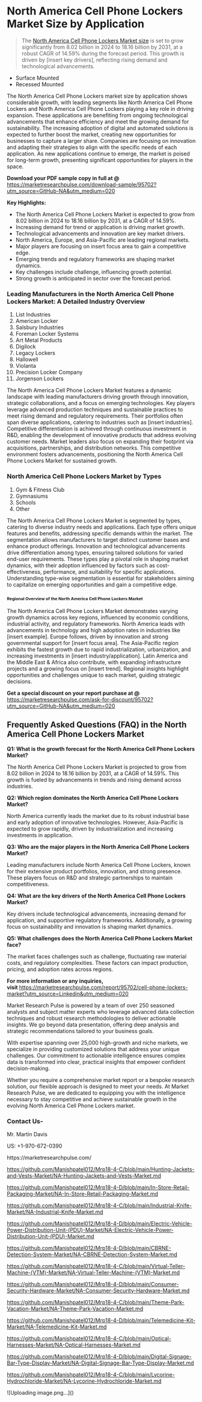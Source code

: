 <h1>North America Cell Phone Lockers Market&nbsp;Size by Application</h1><blockquote><p>The <a href="https://marketresearchpulse.com/download-sample/95702?utm_source=GitHub-NA&amp;utm_medium=020">North America Cell Phone Lockers Market size</a> is set to grow significantly from 8.02 billion in 2024 to 18.16 billion by 2031, at a robust CAGR of 14.59% during the forecast period. This growth is driven by [insert key drivers], reflecting rising demand and technological advancements.</p></blockquote><ul><li>Surface Mounted<li> Recessed Mounted</li></ul><p>The North America Cell Phone Lockers market size by application shows considerable growth, with leading segments like North America Cell Phone Lockers and North America Cell Phone Lockers playing a key role in driving expansion. These applications are benefiting from ongoing technological advancements that enhance efficiency and meet the growing demand for sustainability. The increasing adoption of digital and automated solutions is expected to further boost the market, creating new opportunities for businesses to capture a larger share. Companies are focusing on innovation and adapting their strategies to align with the specific needs of each application. As new applications continue to emerge, the market is poised for long-term growth, presenting significant opportunities for players in the space.</p><p><strong>Download your PDF sample copy in full at @ </strong><a href="https://marketresearchpulse.com/download-sample/95702?utm_source=GitHub-NA&amp;utm_medium=020">https://marketresearchpulse.com/download-sample/95702?utm_source=GitHub-NA&amp;utm_medium=020</a></p><p><strong>Key Highlights: </strong></p><ul><li>The North America Cell Phone Lockers Market is expected to grow from 8.02 billion in 2024 to 18.16 billion by 2031, at a CAGR of 14.59%.</li><li>Increasing demand for trend or application is driving market growth.</li><li>Technological advancements and innovation are key market drivers.</li><li>North America, Europe, and Asia-Pacific are leading regional markets.</li><li>Major players are focusing on insert focus area to gain a competitive edge.</li><li>Emerging trends and regulatory frameworks are shaping market dynamics.</li><li>Key challenges include challenge, influencing growth potential.</li><li>Strong growth is anticipated in sector over the forecast period.</li></ul><h3>Leading Manufacturers in the North America Cell Phone Lockers Market: A Detailed Industry Overview</h3><ol><li>List Industries</li><li>American Locker</li><li>Salsbury Industries</li><li>Foreman Locker Systems</li><li>Art Metal Products</li><li>Digilock</li><li>Legacy Lockers</li><li>Hallowell</li><li>Violanta</li><li>Precision Locker Company</li><li>Jorgenson Lockers</li></ol><div class="flex max-w-full flex-col flex-grow"><div class="min-h-8 text-message flex w-full flex-col items-end gap-2 whitespace-normal break-words [.text-message+&amp;]:mt-5" dir="auto" data-message-author-role="assistant" data-message-id="fd8432e4-4910-450d-b182-61b7bfb0a01f" data-message-model-slug="gpt-4o"><div class="flex w-full flex-col gap-1 empty:hidden first:pt-[3px]"><div class="markdown prose w-full break-words dark:prose-invert light"><p>The North America Cell Phone Lockers Market features a dynamic landscape with leading manufacturers driving growth through innovation, strategic collaborations, and a focus on emerging technologies. Key players leverage advanced production techniques and sustainable practices to meet rising demand and regulatory requirements. Their portfolios often span diverse applications, catering to industries such as [insert industries]. Competitive differentiation is achieved through continuous investment in R&amp;D, enabling the development of innovative products that address evolving customer needs. Market leaders also focus on expanding their footprint via acquisitions, partnerships, and distribution networks. This competitive environment fosters advancements, positioning the North America Cell Phone Lockers Market for sustained growth.</p></div></div></div></div><h3>North America Cell Phone Lockers Market by Types</h3><ol><li>Gym & Fitness Club<li> Gymnasiums<li> Schools<li> Other</li></ol><div class="flex max-w-full flex-col flex-grow"><div class="min-h-8 text-message flex w-full flex-col items-end gap-2 whitespace-normal break-words [.text-message+&amp;]:mt-5" dir="auto" data-message-author-role="assistant" data-message-id="084470be-0bb7-4664-bddf-5156b4f41249" data-message-model-slug="gpt-4o-mini"><div class="flex w-full flex-col gap-1 empty:hidden first:pt-[3px]"><div class="markdown prose w-full break-words dark:prose-invert light"><p>The North America Cell Phone Lockers Market is segmented by types, catering to diverse industry needs and applications. Each type offers unique features and benefits, addressing specific demands within the market. The segmentation allows manufacturers to target distinct customer bases and enhance product offerings. Innovation and technological advancements drive differentiation among types, ensuring tailored solutions for varied end-user requirements. These types play a pivotal role in shaping market dynamics, with their adoption influenced by factors such as cost-effectiveness, performance, and suitability for specific applications. Understanding type-wise segmentation is essential for stakeholders aiming to capitalize on emerging opportunities and gain a competitive edge.</p></div></div></div></div><h3><span style="font-size: 11px;">Regional Overview of the North America Cell Phone Lockers Market</span></h3><div class="flex max-w-full flex-col flex-grow"><div class="min-h-8 text-message flex w-full flex-col items-end gap-2 whitespace-normal break-words [.text-message+&amp;]:mt-5" dir="auto" data-message-author-role="assistant" data-message-id="e9038762-ce64-4e30-91c9-9bd413514231" data-message-model-slug="gpt-4o-mini"><div class="flex w-full flex-col gap-1 empty:hidden first:pt-[3px]"><div class="markdown prose w-full break-words dark:prose-invert light"><p>The North America Cell Phone Lockers Market demonstrates varying growth dynamics across key regions, influenced by economic conditions, industrial activity, and regulatory frameworks. North America leads with advancements in technology and high adoption rates in industries like [insert example]. Europe follows, driven by innovation and strong governmental support for [insert focus area]. The Asia-Pacific region exhibits the fastest growth due to rapid industrialization, urbanization, and increasing investments in [insert industry/application]. Latin America and the Middle East &amp; Africa also contribute, with expanding infrastructure projects and a growing focus on [insert trend]. Regional insights highlight opportunities and challenges unique to each market, guiding strategic decisions.</p></div></div></div></div><p><strong>Get a special discount on your report purchase at @ </strong><a href="https://marketresearchpulse.com/ask-for-discount/95702?utm_source=GitHub-NA&amp;utm_medium=020">https://marketresearchpulse.com/ask-for-discount/95702?utm_source=GitHub-NA&amp;utm_medium=020</a></p><h2>Frequently Asked Questions (FAQ) in the North America Cell Phone Lockers Market</h2><p><strong>Q1: What is the growth forecast for the North America Cell Phone Lockers Market?</strong></p><p>The North America Cell Phone Lockers Market is projected to grow from 8.02 billion in 2024 to 18.16 billion by 2031, at a CAGR of 14.59%. This growth is fueled by advancements in trends and rising demand across industries.</p><p><strong>Q2: Which region dominates the North America Cell Phone Lockers Market?</strong></p><p>North America currently leads the market due to its robust industrial base and early adoption of innovative technologies. However, Asia-Pacific is expected to grow rapidly, driven by industrialization and increasing investments in application.</p><p><strong>Q3: Who are the major players in the North America Cell Phone Lockers Market?</strong></p><p>Leading manufacturers include North America Cell Phone Lockers, known for their extensive product portfolios, innovation, and strong presence. These players focus on R&amp;D and strategic partnerships to maintain competitiveness.</p><p><strong>Q4: What are the key drivers of the North America Cell Phone Lockers Market?</strong></p><p>Key drivers include technological advancements, increasing demand for application, and supportive regulatory frameworks. Additionally, a growing focus on sustainability and innovation is shaping market dynamics.</p><p><strong>Q5: What challenges does the North America Cell Phone Lockers Market face?</strong></p><p>The market faces challenges such as challenge, fluctuating raw material costs, and regulatory complexities. These factors can impact production, pricing, and adoption rates across regions.</p><p><strong>For more information or any inquiries, visit&nbsp;</strong><a href="https://marketresearchpulse.com/report/95702/cell-phone-lockers-market?utm_source=Linkedin&utm_medium=020">https://marketresearchpulse.com/report/95702/cell-phone-lockers-market?utm_source=Linkedin&utm_medium=020</a></p><p>Market Research Pulse is powered by a team of over 250 seasoned analysts and subject matter experts who leverage advanced data collection techniques and robust research methodologies to deliver actionable insights. We go beyond data presentation, offering deep analysis and strategic recommendations tailored to your business goals.</p><p>With expertise spanning over 25,000 high-growth and niche markets, we specialize in providing customized solutions that address your unique challenges. Our commitment to actionable intelligence ensures complex data is transformed into clear, practical insights that empower confident decision-making.</p><p>Whether you require a comprehensive market report or a bespoke research solution, our flexible approach is designed to meet your needs. At Market Research Pulse, we are dedicated to equipping you with the intelligence necessary to stay competitive and achieve sustainable growth in the evolving North America Cell Phone Lockers market.</p><h3><strong>Contact Us-</strong></h3><p>Mr. Martin Davis</p><p>US: +1-970-672-0390</p><p>https://marketresearchpulse.com/</p><p><a href="https://github.com/Manishpatel012/Mrp18-4-C/blob/main/Hunting-Jackets-and-Vests-Market/NA-Hunting-Jackets-and-Vests-Market.md">https://github.com/Manishpatel012/Mrp18-4-C/blob/main/Hunting-Jackets-and-Vests-Market/NA-Hunting-Jackets-and-Vests-Market.md</a></p><p><a href="https://github.com/Manishpatel012/Mrp18-4-D/blob/main/In-Store-Retail-Packaging-Market/NA-In-Store-Retail-Packaging-Market.md">https://github.com/Manishpatel012/Mrp18-4-D/blob/main/In-Store-Retail-Packaging-Market/NA-In-Store-Retail-Packaging-Market.md</a></p><p><a href="https://github.com/Manishpatel012/Mrp18-4-C/blob/main/Industrial-Knife-Market/NA-Industrial-Knife-Market.md">https://github.com/Manishpatel012/Mrp18-4-C/blob/main/Industrial-Knife-Market/NA-Industrial-Knife-Market.md</a></p><p><a href="https://github.com/Manishpatel012/Mrp18-4-D/blob/main/Electric-Vehicle-Power-Distribution-Unit-(PDU)-Market/NA-Electric-Vehicle-Power-Distribution-Unit-(PDU)-Market.md">https://github.com/Manishpatel012/Mrp18-4-D/blob/main/Electric-Vehicle-Power-Distribution-Unit-(PDU)-Market/NA-Electric-Vehicle-Power-Distribution-Unit-(PDU)-Market.md</a></p><p><a href="https://github.com/Manishpatel012/Mrp18-4-D/blob/main/CBRNE-Detection-System-Market/NA-CBRNE-Detection-System-Market.md">https://github.com/Manishpatel012/Mrp18-4-D/blob/main/CBRNE-Detection-System-Market/NA-CBRNE-Detection-System-Market.md</a></p><p><a href="https://github.com/Manishpatel012/Mrp18-4-C/blob/main/Virtual-Teller-Machine-(VTM)-Market/NA-Virtual-Teller-Machine-(VTM)-Market.md">https://github.com/Manishpatel012/Mrp18-4-C/blob/main/Virtual-Teller-Machine-(VTM)-Market/NA-Virtual-Teller-Machine-(VTM)-Market.md</a></p><p><a href="https://github.com/Manishpatel012/Mrp18-4-D/blob/main/Consumer-Security-Hardware-Market/NA-Consumer-Security-Hardware-Market.md">https://github.com/Manishpatel012/Mrp18-4-D/blob/main/Consumer-Security-Hardware-Market/NA-Consumer-Security-Hardware-Market.md</a></p><p><a href="https://github.com/Manishpatel012/Mrp18-4-C/blob/main/Theme-Park-Vacation-Market/NA-Theme-Park-Vacation-Market.md">https://github.com/Manishpatel012/Mrp18-4-C/blob/main/Theme-Park-Vacation-Market/NA-Theme-Park-Vacation-Market.md</a></p><p><a href="https://github.com/Manishpatel012/Mrp18-4-D/blob/main/Telemedicine-Kit-Market/NA-Telemedicine-Kit-Market.md">https://github.com/Manishpatel012/Mrp18-4-D/blob/main/Telemedicine-Kit-Market/NA-Telemedicine-Kit-Market.md</a></p><p><a href="https://github.com/Manishpatel012/Mrp18-4-C/blob/main/Optical-Harnesses-Market/NA-Optical-Harnesses-Market.md">https://github.com/Manishpatel012/Mrp18-4-C/blob/main/Optical-Harnesses-Market/NA-Optical-Harnesses-Market.md</a></p><p><a href="https://github.com/Manishpatel012/Mrp18-4-D/blob/main/Digital-Signage-Bar-Type-Display-Market/NA-Digital-Signage-Bar-Type-Display-Market.md">https://github.com/Manishpatel012/Mrp18-4-D/blob/main/Digital-Signage-Bar-Type-Display-Market/NA-Digital-Signage-Bar-Type-Display-Market.md</a></p><p><a href="https://github.com/Manishpatel012/Mrp18-4-C/blob/main/Lycorine-Hydrochloride-Market/NA-Lycorine-Hydrochloride-Market.md">https://github.com/Manishpatel012/Mrp18-4-C/blob/main/Lycorine-Hydrochloride-Market/NA-Lycorine-Hydrochloride-Market.md</a></p>
![Uploading image.png…]()
